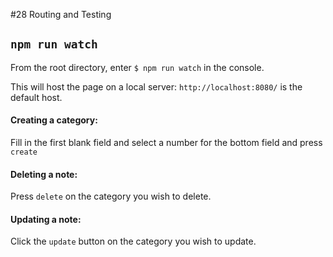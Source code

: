 #28 Routing and Testing

## `npm run watch`

From the root directory, enter `$ npm run watch` in the console.

This will host the page on a local server:
`http://localhost:8080/` is the default host.

#### Creating a category:
Fill in the first blank field and select a number for the bottom field and press `create`
#### Deleting a note:
Press `delete` on the category you wish to delete.
#### Updating a note:
Click the `update` button on the category you wish to update.

